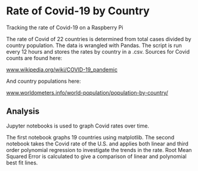 # Rate of Covid-19 by Country
Tracking the rate of Covid-19 on a Raspberry Pi

The rate of Covid of 22 countries is determined from total cases divided by country population. The data is wrangled with Pandas. The script is run every 12 hours and stores the rates by country in a .csv. Sources for Covid counts are found here:

www.wikipedia.org/wiki/COVID-19_pandemic

And country populations here:

www.worldometers.info/world-population/population-by-country/

## Analysis
Jupyter notebooks is used to graph Covid rates over time. 

The first notebook graphs 19 countries using matplotlib. The second notebook takes the Covid rate of the U.S. and applies both linear and third order polynomial regression to investigate the trends in the rate. Root Mean Squared Error is calculated to give a comparison of linear and polynomial best fit lines.
